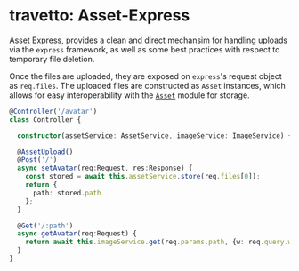 travetto: Asset-Express
===

Asset Express, provides a clean and direct mechansim for handling uploads via the `express` framework, as well as some best
practices with respect to temporary file deletion.

Once the files are uploaded, they are exposed on `express`'s request object as `req.files`. The uploaded files are constructed as
`Asset` instances, which allows for easy interoperability with the [`Asset`](https://github.io/travetto/asset) module for
storage.

```typescript
@Controller('/avatar')
class Controller {

  constructor(assetService: AssetService, imageService: ImageService) {}

  @AssetUpload()
  @Post('/')
  async setAvatar(req:Request, res:Response) {
    const stored = await this.assetService.store(req.files[0]);
    return {
      path: stored.path
    };
  }

  @Get('/:path')
  async getAvatar(req:Request) {
    return await this.imageService.get(req.params.path, {w: req.query.w, h: req.query.h});
  }
}
```
